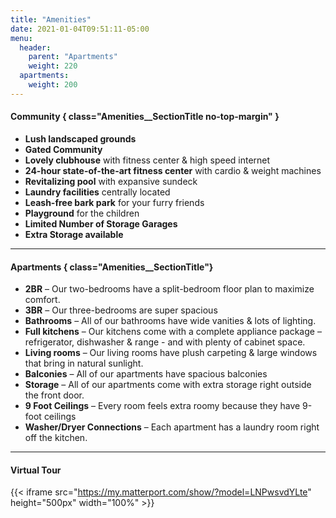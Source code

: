```yaml
---
title: "Amenities"
date: 2021-01-04T09:51:11-05:00
menu:
  header:
    parent: "Apartments"
    weight: 220
  apartments:
    weight: 200
---
```


#### Community { class="Amenities__SectionTitle no-top-margin" }
- **Lush landscaped grounds**
- **Gated Community**
- **Lovely clubhouse** with fitness center & high speed internet
- **24-hour state-of-the-art fitness center** with cardio & weight machines
- **Revitalizing pool** with expansive sundeck
- **Laundry facilities** centrally located
- **Leash-free bark park** for your furry friends
- **Playground** for the children
- **Limited Number of Storage Garages**
- **Extra Storage available**

***

#### Apartments { class="Amenities__SectionTitle"}
- **2BR** – Our two-bedrooms have a split-bedroom floor plan to maximize comfort.
- **3BR** – Our three-bedrooms are super spacious
- **Bathrooms** – All of our bathrooms have wide vanities & lots of lighting.
- **Full kitchens** – Our kitchens come with a complete appliance package –refrigerator, dishwasher & range - and with plenty of cabinet space.
- **Living rooms** – Our living rooms have plush carpeting & large windows that bring in natural sunlight.
- **Balconies** – All of our apartments have spacious balconies
- **Storage** – All of our apartments come with extra storage right outside the front door.
- **9 Foot Ceilings** – Every room feels extra roomy because they have 9-foot ceilings
- **Washer/Dryer Connections** – Each apartment has a laundry room right off the kitchen.

***

#### Virtual Tour
{{< iframe src="https://my.matterport.com/show/?model=LNPwsvdYLte" height="500px" width="100%" >}}
